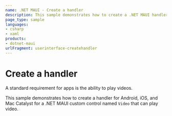 ```yaml
---
name: .NET MAUI - Create a handler
description: This sample demonstrates how to create a .NET MAUI handler that implements a video player.
page_type: sample
languages:
- csharp
- xaml
products:
- dotnet-maui
urlFragment: userinterface-createhandler
---
```


# Create a handler

A standard requirement for apps is the ability to play videos.

This sample demonstrates how to create a handler for Android, iOS, and Mac Catalyst for a .NET MAUI custom control named `Video` that can play video.

<!-- For more information about this sample, see [Create custom controls with .NET MAUI handlers](https://docs.microsoft.com/dotnet/maui/user-interface/handlers/create/).-->
